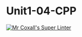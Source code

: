 # Unit1-04-CPP
[![Mr Coxall's Super Linter](https://github.com/github.com/ICS3U-Programming-IsaiahF/Unit1-04-CPP/workflows/Mr%20Coxall's%20Super%20Linter/badge.svg)](https://github.com/github.com/ICS3U-Programming-IsaiahF/Unit1-04-CPP/actions/)
